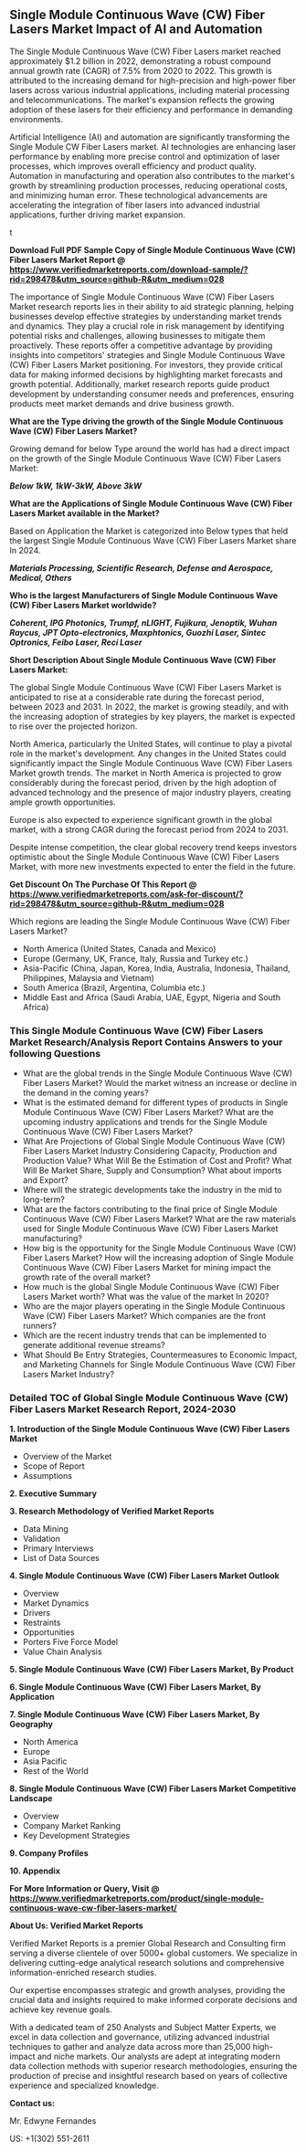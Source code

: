 <h2>Single Module Continuous Wave (CW) Fiber Lasers Market Impact of AI and Automation</h2><p>The Single Module Continuous Wave (CW) Fiber Lasers market reached approximately $1.2 billion in 2022, demonstrating a robust compound annual growth rate (CAGR) of 7.5% from 2020 to 2022. This growth is attributed to the increasing demand for high-precision and high-power fiber lasers across various industrial applications, including material processing and telecommunications. The market's expansion reflects the growing adoption of these lasers for their efficiency and performance in demanding environments.</p><p>Artificial Intelligence (AI) and automation are significantly transforming the Single Module CW Fiber Lasers market. AI technologies are enhancing laser performance by enabling more precise control and optimization of laser processes, which improves overall efficiency and product quality. Automation in manufacturing and operation also contributes to the market's growth by streamlining production processes, reducing operational costs, and minimizing human error. These technological advancements are accelerating the integration of fiber lasers into advanced industrial applications, further driving market expansion.</p>t</p><p id="" class=""><strong>Download Full PDF Sample Copy of Single Module Continuous Wave (CW) Fiber Lasers Market Report @ <a href="https://www.verifiedmarketreports.com/download-sample/?rid=298478&utm_source=github-R&utm_medium=028" target="_blank">https://www.verifiedmarketreports.com/download-sample/?rid=298478&utm_source=github-R&utm_medium=028</a></strong></p><p>The importance of&nbsp;Single Module Continuous Wave (CW) Fiber Lasers Market research reports lies in their ability to aid strategic planning, helping businesses develop effective strategies by understanding market trends and dynamics. They play a crucial role in risk management by identifying potential risks and challenges, allowing businesses to mitigate them proactively. These reports offer a competitive advantage by providing insights into competitors' strategies and Single Module Continuous Wave (CW) Fiber Lasers Market positioning. For investors, they provide critical data for making informed decisions by highlighting market forecasts and growth potential. Additionally, market research reports guide product development by understanding consumer needs and preferences, ensuring products meet market demands and drive business growth.</p><p><strong>What are the&nbsp;Type driving the growth of the Single Module Continuous Wave (CW) Fiber Lasers Market?</strong></p><p id="" class="">Growing demand for below Type around the world has had a direct impact on the growth of the Single Module Continuous Wave (CW) Fiber Lasers Market:</p><em><strong>Below 1kW, 1kW-3kW, Above 3kW</strong></em></p><strong>What are the&nbsp;Applications&nbsp;of Single Module Continuous Wave (CW) Fiber Lasers Market available in the Market?</strong></p><p id="" class="">Based on Application the Market is categorized into Below types that held the largest Single Module Continuous Wave (CW) Fiber Lasers Market share In 2024.</p><em><strong>Materials Processing, Scientific Research, Defense and Aerospace, Medical, Others</strong></em></p><strong>Who is the largest Manufacturers of Single Module Continuous Wave (CW) Fiber Lasers Market worldwide?</strong></p><p><em><strong>Coherent, IPG Photonics, Trumpf, nLIGHT, Fujikura, Jenoptik, Wuhan Raycus, JPT Opto-electronics, Maxphtonics, Guozhi Laser, Sintec Optronics, Feibo Laser, Reci Laser</strong></em></p><p id="" class=""><strong>Short Description About Single Module Continuous Wave (CW) Fiber Lasers Market:</strong></p><p>The global Single Module Continuous Wave (CW) Fiber Lasers Market is anticipated to rise at a considerable rate during the forecast period, between 2023 and 2031. In 2022, the market is growing steadily, and with the increasing adoption of strategies by key players, the market is expected to rise over the projected horizon.</p><p>North America, particularly the United States, will continue to play a pivotal role in the market's development. Any changes in the United States could significantly impact the Single Module Continuous Wave (CW) Fiber Lasers Market growth trends. The market in North America is projected to grow considerably during the forecast period, driven by the high adoption of advanced technology and the presence of major industry players, creating ample growth opportunities.</p><p>Europe is also expected to experience significant growth in the global market, with a strong CAGR during the forecast period from 2024 to 2031.</p><p>Despite intense competition, the clear global recovery trend keeps investors optimistic about the Single Module Continuous Wave (CW) Fiber Lasers Market, with more new investments expected to enter the field in the future.</p><p id="" class=""><strong>Get Discount On The Purchase Of This Report @ <a href="https://www.verifiedmarketreports.com/ask-for-discount/?rid=298478&utm_source=github-R&utm_medium=028" target="_blank">https://www.verifiedmarketreports.com/ask-for-discount/?rid=298478&utm_source=github-R&utm_medium=028</a></strong></p>Which regions are leading the Single Module Continuous Wave (CW) Fiber Lasers Market?</p><ul><li>North America (United States, Canada and Mexico)</li><li>Europe (Germany, UK, France, Italy, Russia and Turkey etc.)</li><li>Asia-Pacific (China, Japan, Korea, India, Australia, Indonesia, Thailand, Philippines, Malaysia and Vietnam)</li><li>South America (Brazil, Argentina, Columbia etc.)</li><li>Middle East and Africa (Saudi Arabia, UAE, Egypt, Nigeria and South Africa)</li></ul><h3 id="" class="">This Single Module Continuous Wave (CW) Fiber Lasers Market Research/Analysis Report Contains Answers to your following Questions</h3><ul><li>What are the global trends in the Single Module Continuous Wave (CW) Fiber Lasers Market? Would the market witness an increase or decline in the demand in the coming years?</li><li>What is the estimated demand for different types of products in Single Module Continuous Wave (CW) Fiber Lasers Market? What are the upcoming industry applications and trends for the Single Module Continuous Wave (CW) Fiber Lasers Market?</li><li>What Are Projections of Global Single Module Continuous Wave (CW) Fiber Lasers Market Industry Considering Capacity, Production and Production Value? What Will Be the Estimation of Cost and Profit? What Will Be Market Share, Supply and Consumption? What about imports and Export?</li><li>Where will the strategic developments take the industry in the mid to long-term?</li><li>What are the factors contributing to the final price of Single Module Continuous Wave (CW) Fiber Lasers Market? What are the raw materials used for Single Module Continuous Wave (CW) Fiber Lasers Market manufacturing?</li><li>How big is the opportunity for the Single Module Continuous Wave (CW) Fiber Lasers Market? How will the increasing adoption of Single Module Continuous Wave (CW) Fiber Lasers Market for mining impact the growth rate of the overall market?</li><li>How much is the global Single Module Continuous Wave (CW) Fiber Lasers Market worth? What was the value of the market In 2020?</li><li>Who are the major players operating in the Single Module Continuous Wave (CW) Fiber Lasers Market? Which companies are the front runners?</li><li>Which are the recent industry trends that can be implemented to generate additional revenue streams?</li><li>What Should Be Entry Strategies, Countermeasures to Economic Impact, and Marketing Channels for Single Module Continuous Wave (CW) Fiber Lasers Market Industry?</li></ul><h3 id="" class="">Detailed TOC of Global Single Module Continuous Wave (CW) Fiber Lasers Market Research Report, 2024-2030</h3><p id="" class=""><strong>1. Introduction of the Single Module Continuous Wave (CW) Fiber Lasers Market</strong></p><ul><li>Overview of the Market</li><li>Scope of Report</li><li>Assumptions</li></ul><p id="" class=""><strong>2. Executive Summary</strong></p><p id="" class=""><strong>3. Research Methodology of Verified Market Reports</strong></p><ul><li>Data Mining</li><li>Validation</li><li>Primary Interviews</li><li>List of Data Sources</li></ul><p id="" class=""><strong>4. Single Module Continuous Wave (CW) Fiber Lasers Market Outlook</strong></p><ul><li>Overview</li><li>Market Dynamics</li><li>Drivers</li><li>Restraints</li><li>Opportunities</li><li>Porters Five Force Model</li><li>Value Chain Analysis</li></ul><p id="" class=""><strong>5. Single Module Continuous Wave (CW) Fiber Lasers Market, By Product</strong></p><p id="" class=""><strong>6. Single Module Continuous Wave (CW) Fiber Lasers Market, By Application</strong></p><p id="" class=""><strong>7. Single Module Continuous Wave (CW) Fiber Lasers Market, By Geography</strong></p><ul><li>North America</li><li>Europe</li><li>Asia Pacific</li><li>Rest of the World</li></ul><p id="" class=""><strong>8. Single Module Continuous Wave (CW) Fiber Lasers Market Competitive Landscape</strong></p><ul><li>Overview</li><li>Company Market Ranking</li><li>Key Development Strategies</li></ul><p id="" class=""><strong>9. Company Profiles</strong></p><p id="" class=""><strong>10. Appendix</strong></p><p id="" class=""><strong>For More Information or Query, Visit @ <a href="https://www.verifiedmarketreports.com/product/single-module-continuous-wave-cw-fiber-lasers-market/" target="_blank">https://www.verifiedmarketreports.com/product/single-module-continuous-wave-cw-fiber-lasers-market/</a></strong></p><p id="" class=""><strong>About Us: Verified Market Reports</strong></p><p id="" class="">Verified Market Reports is a premier Global Research and Consulting firm serving a diverse clientele of over 5000+ global customers. We specialize in delivering cutting-edge analytical research solutions and comprehensive information-enriched research studies.</p><p id="" class="">Our expertise encompasses strategic and growth analyses, providing the crucial data and insights required to make informed corporate decisions and achieve key revenue goals.</p><p id="" class="">With a dedicated team of 250 Analysts and Subject Matter Experts, we excel in data collection and governance, utilizing advanced industrial techniques to gather and analyze data across more than 25,000 high-impact and niche markets. Our analysts are adept at integrating modern data collection methods with superior research methodologies, ensuring the production of precise and insightful research based on years of collective experience and specialized knowledge.</p><p id="" class=""><strong>Contact us:</strong></p><p id="" class="">Mr. Edwyne Fernandes</p><p id="" class="">US: +1(302) 551-2611</p>